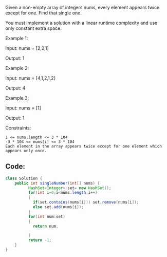 Given a non-empty array of integers nums, every element appears twice except for one. Find that single one.

You must implement a solution with a linear runtime complexity and use only constant extra space.

 

Example 1:

Input: nums = [2,2,1]

Output: 1

Example 2:

Input: nums = [4,1,2,1,2]

Output: 4

Example 3:

Input: nums = [1]

Output: 1

 

Constraints:

    1 <= nums.length <= 3 * 104
    -3 * 104 <= nums[i] <= 3 * 104
    Each element in the array appears twice except for one element which appears only once.

## Code:
``` java
class Solution {
    public int singleNumber(int[] nums) {
          HashSet<Integer> set= new HashSet();
          for(int i=0;i<nums.length;i++)
          {
            if(set.contains(nums[i])) set.remove(nums[i]);
            else set.add(nums[i]);
          }
          for(int num:set)
          {
            return num;

          }
          return -1;
    }
}
```
